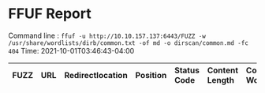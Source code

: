 # FFUF Report

  Command line : `ffuf -u http://10.10.157.137:6443/FUZZ -w /usr/share/wordlists/dirb/common.txt -of md -o dirscan/common.md -fc 404`
  Time: 2021-10-01T03:46:43-04:00

  | FUZZ | URL | Redirectlocation | Position | Status Code | Content Length | Content Words | Content Lines | Content Type | ResultFile |
  | :- | :-- | :--------------- | :---- | :------- | :---------- | :------------- | :------------ | :--------- | :----------- |
  